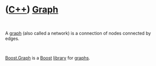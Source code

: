 



 

 

 

 

 

([C++](Cpp.htm)) [Graph](CppGraph.htm)
======================================

 

A [graph](CppGraph.htm) (also called a network) is a connection of nodes
connected by edges.

 

[Boost.Graph](CppBoostGraph.htm) is a [Boost](CppBoost.htm)
[library](CppLibrary.htm) for [graphs](CppGraph.htm).

 

 

 

 

 





 



